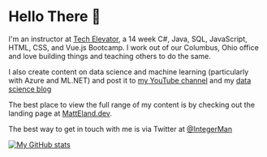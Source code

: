 # Hello There 👋

I'm an instructor at [Tech Elevator](https://www.TechElevator.com), a 14 week C#, Java, SQL, JavaScript, HTML, CSS, and Vue.js Bootcamp. I work out of our Columbus, Ohio office and love building things and teaching others to do the same.

I also create content on data science and machine learning (particularly with Azure and ML.NET) and post it to [my YouTube channel](https://www.youtube.com/c/MattEland) and my [data science blog](https://AccessibleAI.dev)

The best place to view the full range of my content is by checking out the landing page at [MattEland.dev](https://MattEland.dev).

The best way to get in touch with me is via Twitter at [@IntegerMan](https://www.twitter.com/IntegerMan)

[![My GitHub stats](https://github-readme-stats.vercel.app/api?username=IntegerMan&show_icons=true&theme=dark)](https://github.com/anuraghazra/github-readme-stats)
